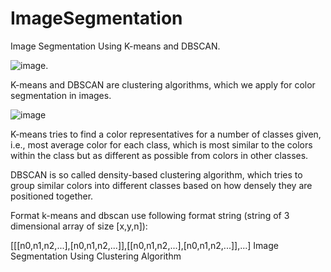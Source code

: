 # ImageSegmentation
Image Segmentation Using K-means and DBSCAN.

![image](https://user-images.githubusercontent.com/29672160/204244919-25e3fb1c-06d5-47ef-af07-5db530c01627.png).

K-means and DBSCAN are clustering algorithms, which we apply for color segmentation in images.


![image](https://user-images.githubusercontent.com/29672160/204244989-e95cfe8f-bd2e-4446-9a03-4b37b2564a17.png)


K-means tries to find a color representatives for a number of classes given, i.e., most average color for each class, which is most similar to the colors within the class but as different as possible from colors in other classes.

DBSCAN is so called density-based clustering algorithm, which tries to group similar colors into different classes based on how densely they are positioned together.

Format k-means and dbscan use following format string (string of 3 dimensional array of size [x,y,n]):

[[[n0,n1,n2,...],[n0,n1,n2,...]],[[n0,n1,n2,...],[n0,n1,n2,...]],...]
Image Segmentation Using Clustering Algorithm
